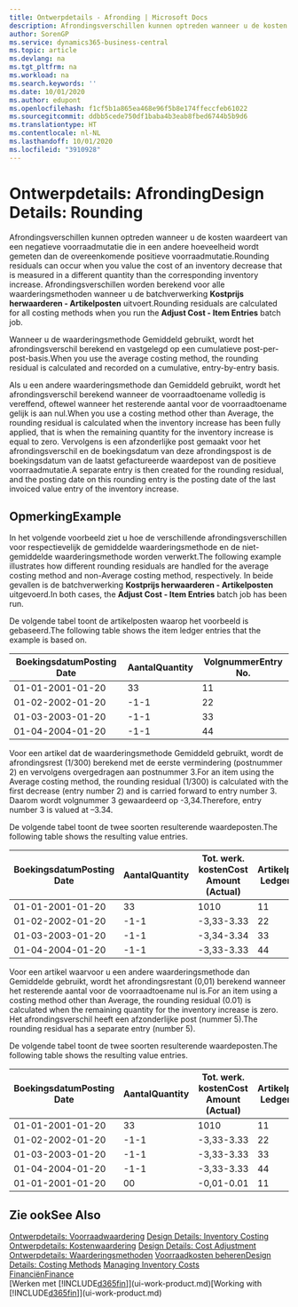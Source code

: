 ```yaml
---
title: Ontwerpdetails - Afronding | Microsoft Docs
description: Afrondingsverschillen kunnen optreden wanneer u de kosten waardeert van een negatieve voorraadmutatie die in een andere hoeveelheid wordt gemeten dan de overeenkomende positieve voorraadmutatie. Afrondingsverschillen worden berekend voor alle waarderingsmethoden wanneer u de batchverwerking **Kostprijs herwaarderen - Artikelposten** uitvoert.
author: SorenGP
ms.service: dynamics365-business-central
ms.topic: article
ms.devlang: na
ms.tgt_pltfrm: na
ms.workload: na
ms.search.keywords: ''
ms.date: 10/01/2020
ms.author: edupont
ms.openlocfilehash: f1cf5b1a865ea468e96f5b8e174ffeccfeb61022
ms.sourcegitcommit: ddbb5cede750df1baba4b3eab8fbed6744b5b9d6
ms.translationtype: HT
ms.contentlocale: nl-NL
ms.lasthandoff: 10/01/2020
ms.locfileid: "3910928"
---
```

# <a name="design-details-rounding"></a><span data-ttu-id="de49e-104">Ontwerpdetails: Afronding</span><span class="sxs-lookup"><span data-stu-id="de49e-104">Design Details: Rounding</span></span>
<span data-ttu-id="de49e-105">Afrondingsverschillen kunnen optreden wanneer u de kosten waardeert van een negatieve voorraadmutatie die in een andere hoeveelheid wordt gemeten dan de overeenkomende positieve voorraadmutatie.</span><span class="sxs-lookup"><span data-stu-id="de49e-105">Rounding residuals can occur when you value the cost of an inventory decrease that is measured in a different quantity than the corresponding inventory increase.</span></span> <span data-ttu-id="de49e-106">Afrondingsverschillen worden berekend voor alle waarderingsmethoden wanneer u de batchverwerking **Kostprijs herwaarderen - Artikelposten** uitvoert.</span><span class="sxs-lookup"><span data-stu-id="de49e-106">Rounding residuals are calculated for all costing methods when you run the **Adjust Cost - Item Entries** batch job.</span></span>  

 <span data-ttu-id="de49e-107">Wanneer u de waarderingsmethode Gemiddeld gebruikt, wordt het afrondingsverschil berekend en vastgelegd op een cumulatieve post-per-post-basis.</span><span class="sxs-lookup"><span data-stu-id="de49e-107">When you use the average costing method, the rounding residual is calculated and recorded on a cumulative, entry-by-entry basis.</span></span>  

 <span data-ttu-id="de49e-108">Als u een andere waarderingsmethode dan Gemiddeld gebruikt, wordt het afrondingsverschil berekend wanneer de voorraadtoename volledig is vereffend, oftewel wanneer het resterende aantal voor de voorraadtoename gelijk is aan nul.</span><span class="sxs-lookup"><span data-stu-id="de49e-108">When you use a costing method other than Average, the rounding residual is calculated when the inventory increase has been fully applied, that is when the remaining quantity for the inventory increase is equal to zero.</span></span> <span data-ttu-id="de49e-109">Vervolgens is een afzonderlijke post gemaakt voor het afrondingsverschil en de boekingsdatum van deze afrondingspost is de boekingsdatum van de laatst gefactureerde waardepost van de positieve voorraadmutatie.</span><span class="sxs-lookup"><span data-stu-id="de49e-109">A separate entry is then created for the rounding residual, and the posting date on this rounding entry is the posting date of the last invoiced value entry of the inventory increase.</span></span>  

## <a name="example"></a><span data-ttu-id="de49e-110">Opmerking</span><span class="sxs-lookup"><span data-stu-id="de49e-110">Example</span></span>  
 <span data-ttu-id="de49e-111">In het volgende voorbeeld ziet u hoe de verschillende afrondingsverschillen voor respectievelijk de gemiddelde waarderingsmethode en de niet-gemiddelde waarderingsmethode worden verwerkt.</span><span class="sxs-lookup"><span data-stu-id="de49e-111">The following example illustrates how different rounding residuals are handled for the average costing method and non-Average costing method, respectively.</span></span> <span data-ttu-id="de49e-112">In beide gevallen is de batchverwerking **Kostprijs herwaarderen - Artikelposten** uitgevoerd.</span><span class="sxs-lookup"><span data-stu-id="de49e-112">In both cases, the **Adjust Cost - Item Entries** batch job has been run.</span></span>  

 <span data-ttu-id="de49e-113">De volgende tabel toont de artikelposten waarop het voorbeeld is gebaseerd.</span><span class="sxs-lookup"><span data-stu-id="de49e-113">The following table shows the item ledger entries that the example is based on.</span></span>  

|<span data-ttu-id="de49e-114">Boekingsdatum</span><span class="sxs-lookup"><span data-stu-id="de49e-114">Posting Date</span></span>|<span data-ttu-id="de49e-115">Aantal</span><span class="sxs-lookup"><span data-stu-id="de49e-115">Quantity</span></span>|<span data-ttu-id="de49e-116">Volgnummer</span><span class="sxs-lookup"><span data-stu-id="de49e-116">Entry No.</span></span>|  
|------------------|--------------|---------------|  
|<span data-ttu-id="de49e-117">01-01-20</span><span class="sxs-lookup"><span data-stu-id="de49e-117">01-01-20</span></span>|<span data-ttu-id="de49e-118">3</span><span class="sxs-lookup"><span data-stu-id="de49e-118">3</span></span>|<span data-ttu-id="de49e-119">1</span><span class="sxs-lookup"><span data-stu-id="de49e-119">1</span></span>|  
|<span data-ttu-id="de49e-120">01-02-20</span><span class="sxs-lookup"><span data-stu-id="de49e-120">02-01-20</span></span>|<span data-ttu-id="de49e-121">-1</span><span class="sxs-lookup"><span data-stu-id="de49e-121">-1</span></span>|<span data-ttu-id="de49e-122">2</span><span class="sxs-lookup"><span data-stu-id="de49e-122">2</span></span>|  
|<span data-ttu-id="de49e-123">01-03-20</span><span class="sxs-lookup"><span data-stu-id="de49e-123">03-01-20</span></span>|<span data-ttu-id="de49e-124">-1</span><span class="sxs-lookup"><span data-stu-id="de49e-124">-1</span></span>|<span data-ttu-id="de49e-125">3</span><span class="sxs-lookup"><span data-stu-id="de49e-125">3</span></span>|  
|<span data-ttu-id="de49e-126">01-04-20</span><span class="sxs-lookup"><span data-stu-id="de49e-126">04-01-20</span></span>|<span data-ttu-id="de49e-127">-1</span><span class="sxs-lookup"><span data-stu-id="de49e-127">-1</span></span>|<span data-ttu-id="de49e-128">4</span><span class="sxs-lookup"><span data-stu-id="de49e-128">4</span></span>|  

 <span data-ttu-id="de49e-129">Voor een artikel dat de waarderingsmethode Gemiddeld gebruikt, wordt de afrondingsrest (1/300) berekend met de eerste vermindering (postnummer 2) en vervolgens overgedragen aan postnummer 3.</span><span class="sxs-lookup"><span data-stu-id="de49e-129">For an item using the Average costing method, the rounding residual (1/300) is calculated with the first decrease (entry number 2) and is carried forward to entry number 3.</span></span> <span data-ttu-id="de49e-130">Daarom wordt volgnummer 3 gewaardeerd op -3,34.</span><span class="sxs-lookup"><span data-stu-id="de49e-130">Therefore, entry number 3 is valued at –3.34.</span></span>  

 <span data-ttu-id="de49e-131">De volgende tabel toont de twee soorten resulterende waardeposten.</span><span class="sxs-lookup"><span data-stu-id="de49e-131">The following table shows the resulting value entries.</span></span>  

|<span data-ttu-id="de49e-132">Boekingsdatum</span><span class="sxs-lookup"><span data-stu-id="de49e-132">Posting Date</span></span>|<span data-ttu-id="de49e-133">Aantal</span><span class="sxs-lookup"><span data-stu-id="de49e-133">Quantity</span></span>|<span data-ttu-id="de49e-134">Tot. werk. kosten</span><span class="sxs-lookup"><span data-stu-id="de49e-134">Cost Amount (Actual)</span></span>|<span data-ttu-id="de49e-135">Artikelpostnr.</span><span class="sxs-lookup"><span data-stu-id="de49e-135">Item Ledger Entry No.</span></span>|<span data-ttu-id="de49e-136">Volgnummer</span><span class="sxs-lookup"><span data-stu-id="de49e-136">Entry No.</span></span>|  
|------------------|--------------|----------------------------|---------------------------|---------------|  
|<span data-ttu-id="de49e-137">01-01-20</span><span class="sxs-lookup"><span data-stu-id="de49e-137">01-01-20</span></span>|<span data-ttu-id="de49e-138">3</span><span class="sxs-lookup"><span data-stu-id="de49e-138">3</span></span>|<span data-ttu-id="de49e-139">10</span><span class="sxs-lookup"><span data-stu-id="de49e-139">10</span></span>|<span data-ttu-id="de49e-140">1</span><span class="sxs-lookup"><span data-stu-id="de49e-140">1</span></span>|<span data-ttu-id="de49e-141">1</span><span class="sxs-lookup"><span data-stu-id="de49e-141">1</span></span>|  
|<span data-ttu-id="de49e-142">01-02-20</span><span class="sxs-lookup"><span data-stu-id="de49e-142">02-01-20</span></span>|<span data-ttu-id="de49e-143">-1</span><span class="sxs-lookup"><span data-stu-id="de49e-143">-1</span></span>|<span data-ttu-id="de49e-144">-3,33</span><span class="sxs-lookup"><span data-stu-id="de49e-144">-3.33</span></span>|<span data-ttu-id="de49e-145">2</span><span class="sxs-lookup"><span data-stu-id="de49e-145">2</span></span>|<span data-ttu-id="de49e-146">2</span><span class="sxs-lookup"><span data-stu-id="de49e-146">2</span></span>|  
|<span data-ttu-id="de49e-147">01-03-20</span><span class="sxs-lookup"><span data-stu-id="de49e-147">03-01-20</span></span>|<span data-ttu-id="de49e-148">-1</span><span class="sxs-lookup"><span data-stu-id="de49e-148">-1</span></span>|<span data-ttu-id="de49e-149">-3,34</span><span class="sxs-lookup"><span data-stu-id="de49e-149">-3.34</span></span>|<span data-ttu-id="de49e-150">3</span><span class="sxs-lookup"><span data-stu-id="de49e-150">3</span></span>|<span data-ttu-id="de49e-151">3</span><span class="sxs-lookup"><span data-stu-id="de49e-151">3</span></span>|  
|<span data-ttu-id="de49e-152">01-04-20</span><span class="sxs-lookup"><span data-stu-id="de49e-152">04-01-20</span></span>|<span data-ttu-id="de49e-153">-1</span><span class="sxs-lookup"><span data-stu-id="de49e-153">-1</span></span>|<span data-ttu-id="de49e-154">-3,33</span><span class="sxs-lookup"><span data-stu-id="de49e-154">-3.33</span></span>|<span data-ttu-id="de49e-155">4</span><span class="sxs-lookup"><span data-stu-id="de49e-155">4</span></span>|<span data-ttu-id="de49e-156">4</span><span class="sxs-lookup"><span data-stu-id="de49e-156">4</span></span>|  

 <span data-ttu-id="de49e-157">Voor een artikel waarvoor u een andere waarderingsmethode dan Gemiddelde gebruikt, wordt het afrondingsrestant (0,01) berekend wanneer het resterende aantal voor de voorraadtoename nul is.</span><span class="sxs-lookup"><span data-stu-id="de49e-157">For an item using a costing method other than Average, the rounding residual (0.01) is calculated when the remaining quantity for the inventory increase is zero.</span></span> <span data-ttu-id="de49e-158">Het afrondingsverschil heeft een afzonderlijke post (nummer 5).</span><span class="sxs-lookup"><span data-stu-id="de49e-158">The rounding residual has a separate entry (number 5).</span></span>  

 <span data-ttu-id="de49e-159">De volgende tabel toont de twee soorten resulterende waardeposten.</span><span class="sxs-lookup"><span data-stu-id="de49e-159">The following table shows the resulting value entries.</span></span>  

|<span data-ttu-id="de49e-160">Boekingsdatum</span><span class="sxs-lookup"><span data-stu-id="de49e-160">Posting Date</span></span>|<span data-ttu-id="de49e-161">Aantal</span><span class="sxs-lookup"><span data-stu-id="de49e-161">Quantity</span></span>|<span data-ttu-id="de49e-162">Tot. werk. kosten</span><span class="sxs-lookup"><span data-stu-id="de49e-162">Cost Amount (Actual)</span></span>|<span data-ttu-id="de49e-163">Artikelpostnr.</span><span class="sxs-lookup"><span data-stu-id="de49e-163">Item Ledger Entry No.</span></span>|<span data-ttu-id="de49e-164">Volgnummer</span><span class="sxs-lookup"><span data-stu-id="de49e-164">Entry No.</span></span>|  
|------------------|--------------|----------------------------|---------------------------|---------------|  
|<span data-ttu-id="de49e-165">01-01-20</span><span class="sxs-lookup"><span data-stu-id="de49e-165">01-01-20</span></span>|<span data-ttu-id="de49e-166">3</span><span class="sxs-lookup"><span data-stu-id="de49e-166">3</span></span>|<span data-ttu-id="de49e-167">10</span><span class="sxs-lookup"><span data-stu-id="de49e-167">10</span></span>|<span data-ttu-id="de49e-168">1</span><span class="sxs-lookup"><span data-stu-id="de49e-168">1</span></span>|<span data-ttu-id="de49e-169">1</span><span class="sxs-lookup"><span data-stu-id="de49e-169">1</span></span>|  
|<span data-ttu-id="de49e-170">01-02-20</span><span class="sxs-lookup"><span data-stu-id="de49e-170">02-01-20</span></span>|<span data-ttu-id="de49e-171">-1</span><span class="sxs-lookup"><span data-stu-id="de49e-171">-1</span></span>|<span data-ttu-id="de49e-172">-3,33</span><span class="sxs-lookup"><span data-stu-id="de49e-172">-3.33</span></span>|<span data-ttu-id="de49e-173">2</span><span class="sxs-lookup"><span data-stu-id="de49e-173">2</span></span>|<span data-ttu-id="de49e-174">2</span><span class="sxs-lookup"><span data-stu-id="de49e-174">2</span></span>|  
|<span data-ttu-id="de49e-175">01-03-20</span><span class="sxs-lookup"><span data-stu-id="de49e-175">03-01-20</span></span>|<span data-ttu-id="de49e-176">-1</span><span class="sxs-lookup"><span data-stu-id="de49e-176">-1</span></span>|<span data-ttu-id="de49e-177">-3,33</span><span class="sxs-lookup"><span data-stu-id="de49e-177">-3.33</span></span>|<span data-ttu-id="de49e-178">3</span><span class="sxs-lookup"><span data-stu-id="de49e-178">3</span></span>|<span data-ttu-id="de49e-179">3</span><span class="sxs-lookup"><span data-stu-id="de49e-179">3</span></span>|  
|<span data-ttu-id="de49e-180">01-04-20</span><span class="sxs-lookup"><span data-stu-id="de49e-180">04-01-20</span></span>|<span data-ttu-id="de49e-181">-1</span><span class="sxs-lookup"><span data-stu-id="de49e-181">-1</span></span>|<span data-ttu-id="de49e-182">-3,33</span><span class="sxs-lookup"><span data-stu-id="de49e-182">-3.33</span></span>|<span data-ttu-id="de49e-183">4</span><span class="sxs-lookup"><span data-stu-id="de49e-183">4</span></span>|<span data-ttu-id="de49e-184">4</span><span class="sxs-lookup"><span data-stu-id="de49e-184">4</span></span>|  
|<span data-ttu-id="de49e-185">01-01-20</span><span class="sxs-lookup"><span data-stu-id="de49e-185">01-01-20</span></span>|<span data-ttu-id="de49e-186">0</span><span class="sxs-lookup"><span data-stu-id="de49e-186">0</span></span>|<span data-ttu-id="de49e-187">-0,01</span><span class="sxs-lookup"><span data-stu-id="de49e-187">-0.01</span></span>|<span data-ttu-id="de49e-188">1</span><span class="sxs-lookup"><span data-stu-id="de49e-188">1</span></span>|<span data-ttu-id="de49e-189">5</span><span class="sxs-lookup"><span data-stu-id="de49e-189">5</span></span>|  

## <a name="see-also"></a><span data-ttu-id="de49e-190">Zie ook</span><span class="sxs-lookup"><span data-stu-id="de49e-190">See Also</span></span>  
 <span data-ttu-id="de49e-191">[Ontwerpdetails: Voorraadwaardering](design-details-inventory-costing.md) </span><span class="sxs-lookup"><span data-stu-id="de49e-191">[Design Details: Inventory Costing](design-details-inventory-costing.md) </span></span>  
 <span data-ttu-id="de49e-192">[Ontwerpdetails: Kostenwaardering](design-details-cost-adjustment.md) </span><span class="sxs-lookup"><span data-stu-id="de49e-192">[Design Details: Cost Adjustment](design-details-cost-adjustment.md) </span></span>  
 <span data-ttu-id="de49e-193">[Ontwerpdetails: Waarderingsmethoden](design-details-costing-methods.md) [Voorraadkosten beheren](finance-manage-inventory-costs.md)</span><span class="sxs-lookup"><span data-stu-id="de49e-193">[Design Details: Costing Methods](design-details-costing-methods.md) [Managing Inventory Costs](finance-manage-inventory-costs.md)</span></span>  
 [<span data-ttu-id="de49e-194">Financiën</span><span class="sxs-lookup"><span data-stu-id="de49e-194">Finance</span></span>](finance.md)  
 <span data-ttu-id="de49e-195">[Werken met [!INCLUDE[d365fin](includes/d365fin_md.md)]](ui-work-product.md)</span><span class="sxs-lookup"><span data-stu-id="de49e-195">[Working with [!INCLUDE[d365fin](includes/d365fin_md.md)]](ui-work-product.md)</span></span>
